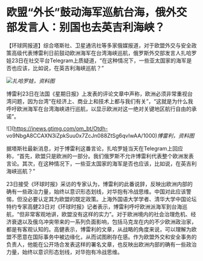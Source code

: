 # 欧盟“外长”鼓动海军巡航台海，俄外交部发言人：别国也去英吉利海峡？

【环球网报道】综合塔斯社、卫星通讯社等多家俄媒报道，对于欧盟外交与安全政策高级代表博雷利日前鼓动欧洲海军在台湾海峡巡航，俄罗斯外交部发言人扎哈罗娃23日在社交平台Telegram上质疑道，“在这种情况下，一些亚太国家的海军是否也应该，比如说，在英吉利海峡巡航？”

![](https://inews.gtimg.com/om_bt/O8RjxC2YasBB2wWZsK4sdkpzer6LXGkJTCee8N-AbKB08AA/1000)_扎哈罗娃，资料图_

博雷利23日在法国《星期日报》上发表的评论文章中声称，欧洲必须非常重视台湾问题，因为台湾“在经济上、商业上和技术上都与我们有关”，“这就是为什么我呼吁欧洲海军在台湾海峡进行巡航，以显示欧洲对这一绝对关键地区航行自由的承诺”。

![](https://inews.gtimg.com/om_bt/Otdh-
vo9NbgA8CCAXN3iZpkSuu0x7ZcJn088ZtSg6qvIwAA/1000)_博雷利，资料图_

据塔斯社最新消息，对于博雷利这番言论，扎哈罗娃当天在Telegram上回应称，“首先，欧盟只是欧洲的一部分。我们俄罗斯不允许博雷利代表整个欧洲发表言论。其次，在这种情况下，一些亚太国家的海军是否也应该，比如说，在英吉利海峡巡航？”

23日接受《环球时报》采访的专家认为，博雷利的此番说辞，反映出欧洲内部的确有一些政治力量，始终以意识形态划线，对华抱有冷战思维。中国对此应该警惕，但没必要认定其为欧盟的既定政策。上海外国语大学学者、清华大学中国论坛特约专家高健23日对《环球时报》记者表示，博雷利呼吁欧洲派海军到台海巡航，“但非常客观地讲，欧盟没有这样的实力”。对于欧洲境内的社会治理危机、经济衰退以及俄乌冲突带来的一系列负面影响，包括马克龙在内的不少欧洲政治家，都是有客观认知的。高健表示，博雷利的文章，从战略的角度来说，可以理解为欧盟不愿意在国际事务中被边缘化，从而试图刷存在感。作为欧盟外交和安全事务的负责人，他能在公开场合发表这样的署名文章，也反映出欧洲内部的确有一些政治力量，始终以意识形态划线，对华抱有冷战思维。

